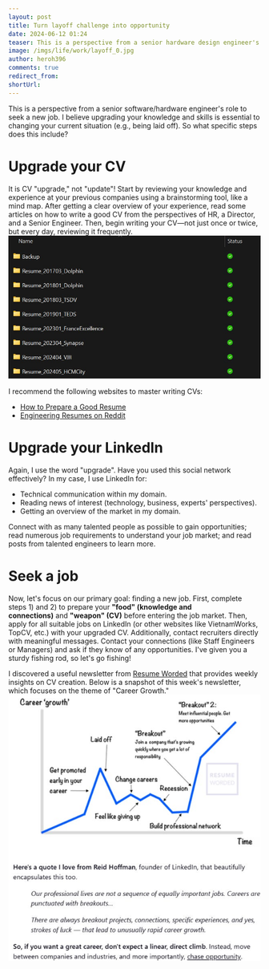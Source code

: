 ```yaml
---
layout: post
title: Turn layoff challenge into opportunity
date: 2024-06-12 01:24
teaser: This is a perspective from a senior hardware design engineer's role to seek a new job.
image: /imgs/life/work/layoff_0.jpg
author: heroh396
comments: true
redirect_from:
shortUrl:
---
```


This is a perspective from a senior software/hardware engineer's role to seek a new job.
I believe upgrading your knowledge and skills is essential to changing your current situation (e.g., being laid off).
So what specific steps does this include?

# Upgrade your CV
It is CV "upgrade," not "update"!
Start by reviewing your knowledge and experience at your previous companies using a brainstorming tool, like a mind map.
After getting a clear overview of your experience, read some articles on how to write a good CV from the perspectives of HR, a Director, and a Senior Engineer.
Then, begin writing your CV—not just once or twice, but every day, reviewing it frequently.
![cv folder](/imgs/life/work/layoff_1.jpg)

I recommend the following websites to master writing CVs:
- [How to Prepare a Good Resume](https://www.vlsi-expert.com/2013/03/how-to-prepare-good-resume.html)
- [Engineering Resumes on Reddit](https://www.reddit.com/r/EngineeringResumes/wiki/index/)

# Upgrade your Linkedln

Again, I use the word "upgrade".  Have you used this social network effectively?
In my case, I use LinkedIn for:
- Technical communication within my domain.
- Reading news of interest (technology, business, experts' perspectives).
- Getting an overview of the market in my domain.

Connect with as many talented people as possible to gain opportunities; read numerous job requirements to understand your job market; and read posts from talented engineers to learn more.

# Seek a job

Now, let's focus on our primary goal: finding a new job.
First, complete steps 1) and 2) to prepare your **"food" (knowledge and connections)** and **"weapon" (CV)** before entering the job market.
Then, apply for all suitable jobs on LinkedIn (or other websites like VietnamWorks, TopCV, etc.) with your upgraded CV.
Additionally, contact recruiters directly with meaningful messages. Contact your connections (like Staff Engineers or Managers) and ask if they know of any opportunities.
I've given you a sturdy fishing rod, so let's go fishing!

I discovered a useful newsletter from [Resume Worded](https://resumeworded.com/) that provides weekly insights on CV creation. Below is a snapshot of this week's newsletter, which focuses on the theme of "Career Growth."
![career growth](/imgs/life/work/layoff_2.jpg)

